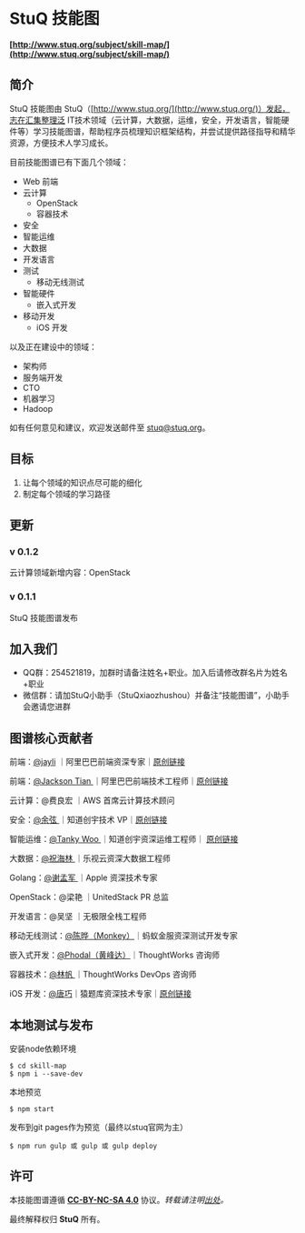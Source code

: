 # StuQ 技能图
**[http://www.stuq.org/subject/skill-map/](http://www.stuq.org/subject/skill-map/)**

## 简介

StuQ 技能图由 StuQ（[http://www.stuq.org/](http://www.stuq.org/)）发起，志在汇集整理泛 IT技术领域（云计算，大数据，运维，安全，开发语言，智能硬件等）学习技能图谱，帮助程序员梳理知识框架结构，并尝试提供路径指导和精华资源，方便技术人学习成长。

目前技能图谱已有下面几个领域：

- Web 前端
- 云计算
  - OpenStack
  - 容器技术
- 安全
- 智能运维
- 大数据 
- 开发语言
- 测试
  - 移动无线测试
- 智能硬件
  - 嵌入式开发
- 移动开发
  - iOS 开发


以及正在建设中的领域：

- 架构师
- 服务端开发
- CTO
- 机器学习
- Hadoop

如有任何意见和建议，欢迎发送邮件至 [stuq@stuq.org](mailto:stuq@stuq.org?subject=StuQ技能图谱)。

## 目标

1. 让每个领域的知识点尽可能的细化
2. 制定每个领域的学习路径

## 更新

### v 0.1.2
云计算领域新增内容：OpenStack

### v 0.1.1

StuQ 技能图谱发布

## 加入我们
- QQ群：254521819，加群时请备注姓名+职业。加入后请修改群名片为姓名+职业
- 微信群：请加StuQ小助手（StuQxiaozhushou）并备注“技能图谱”，小助手会邀请您进群


## 图谱核心贡献者
前端：[@jayli](https://github.com/jayli/) ｜阿里巴巴前端资深专家｜[原创链接](https://github.com/jayli/jayli.github.com/issues/16)

前端：[@Jackson Tian ](https://github.com/JacksonTian) ｜阿里巴巴前端技术工程师｜[原创链接](https://github.com/JacksonTian/fks)

云计算：@费良宏 ｜AWS 首席云计算技术顾问

安全：[@余弦 ](https://github.com/evilcos) ｜知道创宇技术 VP｜[原创链接](http://blog.knownsec.com/Knownsec_RD_Checklist/v3.0.html)

智能运维：[@Tanky Woo ](https://github.com/tankywoo)｜知道创宇资深运维工程师｜ [原创链接](http://blog.knownsec.com/2015/03/how-many-basic-skills-should-a-operation-and-maintenance-engineer-get/)

大数据：[@祝海林 ](https://github.com/allwefantasy)｜乐视云资深大数据工程师

Golang：[@谢孟军 ](https://github.com/astaxie)｜Apple 资深技术专家

OpenStack：@梁艳 ｜UnitedStack PR 总监

开发语言：@吴坚 ｜无极限全栈工程师

移动无线测试：[@陈晔（Monkey）](https://github.com/monkeytest15)｜蚂蚁金服资深测试开发专家

嵌入式开发：[@Phodal（黄峰达）](https://github.com/phodal)｜ThoughtWorks 咨询师

容器技术：[@林帆 ](https://github.com/linfan)｜ThoughtWorks DevOps 咨询师

iOS 开发：[@唐巧](https://github.com/tangqiaoboy)｜猿题库资深技术专家｜[原创链接](https://gist.github.com/tangqiaoboy/5fadd9ba398277680b87)

## 本地测试与发布

安装node依赖环境

```
$ cd skill-map
$ npm i --save-dev
```

本地预览

```
$ npm start
```

发布到git pages作为预览（最终以stuq官网为主）

```
$ npm run gulp 或 gulp 或 gulp deploy
```

## 许可
本技能图谱遵循 **[CC-BY-NC-SA 4.0](https://creativecommons.org/licenses/by-nc-sa/4.0/)** 协议。*转载请注明[出处](http://www.stuq.org/subject/skill-map/)。*

最终解释权归 **StuQ** 所有。

